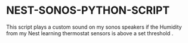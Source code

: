 # NEST-SONOS-PYTHON-SCRIPT
This script plays a custom sound on my sonos speakers if the Humidity from my Nest learning thermostat sensors is above a set threshold .
